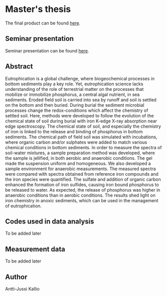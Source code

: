 # Master's thesis 
The final product can be found [here](https://github.com/eidzei/Gradu/blob/master/AnttiJussi_Kallio_Pro_gradu_2019.pdf).
## Seminar presentation
Seminar presentation can be found [here](https://github.com/eidzei/Gradu/blob/master/Esitelm%C3%A4/soilpres.pdf).
## Abstract
Eutrophication is a global challenge, where biogeochemical processes in bottom sediments play a key role. Yet, eutrophication science lacks understanding of the role of terrestrial matter on the processes that mobilize or immobilize phosphorus, a central algal nutrient, in sea sediments. Eroded field soil is carried into sea by runoff and soil is settled on the bottom and then buried. During burial the sediment microbial processes change the redox-conditions which affect the chemistry of settled soil. Here, methods were developed to follow the evolution of the chemical state of soil during burial with iron K-edge X-ray absorption near edge spectroscopy. The chemical state of soil, and especially the chemistry of iron is linked to the release and binding of phosphorus in bottom sediments.
   The chemical path of field soil was simulated with incubations, where organic carbon and/or sulphates were added to match various chemical conditions in bottom sediments. In order to measure the spectra of soil-water mixtures, a sample preparation method was developed, where the sample is jellified, in both aerobic and anaerobic conditions. The gel made the suspension uniform and homogeneous. We also developed a sample environment for anaerobic measurements.
   The measured spectra were compared with spectra obtained from reference iron compounds and the iron species were quantified. The sulfate and addition of organic carbon enhanced the formation of iron sulfides, causing iron bound phosphorus to be released to water. As expected, the release of phosphorus was higher in anaerobic conditions than in aerobic conditions. The results shed light on iron chemistry in anoxic sediments, which can be used in the management of eutrophication.
## Codes used in data analysis   
To be added later
## Measurement data
To be added later
## Author
Antti-Jussi Kallio
